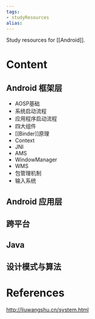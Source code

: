 ```yaml
---
tags: 
- studyResources 
alias:
---
```

Study resources for [[Android]].
# Content
## Android 框架层
- AOSP基础
- 系统启动流程
- 应用程序启动流程
- 四大组件
- [[Binder]]原理
- Context
- JNI
- AMS
- WindowManager
- WMS
- 包管理机制
- 输入系统
## Android 应用层
## 跨平台
## Java
## 设计模式与算法
# References 
http://liuwangshu.cn/system.html